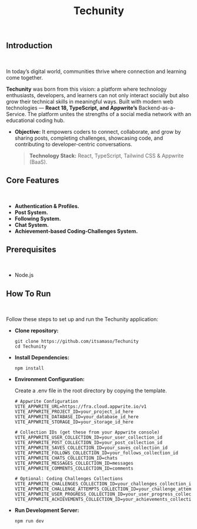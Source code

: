 <h1 align="center"> Techunity </h1>

<br>

<h2 align="left">Introduction</h2>


<br>

In today’s digital world, communities thrive where connection and learning come
together.

**Techunity** was born from this vision: a platform where technology
enthusiasts, developers, and learners can not only interact socially but also grow
their technical skills in meaningful ways. Built with modern web technologies — **React 18, TypeScript, and Appwrite’s**
Backend-as-a-Service. The platform unites the strengths of a social media network with an educational coding hub.

  - **Objective:** It empowers coders to connect, collaborate, and grow by sharing posts,
    completing challenges, showcasing code, and contributing to
    developer-centric conversations.

    > **Technology Stack:** React, TypeScript, Tailwind CSS & Appwrite (BaaS).


<h2 align="left">Core Features</h2>


<br>

- **Authentication & Profiles.**
- **Post System.**
- **Following System.**
- **Chat System.**
- **Achievement-based Coding-Challenges System.**




<h2 align="left">Prerequisites</h2>


<br>

- Node.js

<h2 align="left">How To Run</h2>


<br>

Follow these steps to set up and run the Techunity application:

- **Clone repository:**
  
  ```
  git clone https://github.com/itsamaso/Techunity
  cd Techunity

- **Install Dependencies:**

  ```
  npm install

- **Environment Configuration:**
  
  Create a .env file in the root directory by copying the template.
  
  ```
  # Appwrite Configuration
  VITE_APPWRITE_URL=https://fra.cloud.appwrite.io/v1
  VITE_APPWRITE_PROJECT_ID=your_project_id_here
  VITE_APPWRITE_DATABASE_ID=your_database_id_here
  VITE_APPWRITE_STORAGE_ID=your_storage_id_here
  
  # Collection IDs (get these from your Appwrite console)
  VITE_APPWRITE_USER_COLLECTION_ID=your_user_collection_id
  VITE_APPWRITE_POST_COLLECTION_ID=your_post_collection_id
  VITE_APPWRITE_SAVES_COLLECTION_ID=your_saves_collection_id
  VITE_APPWRITE_FOLLOWS_COLLECTION_ID=your_follows_collection_id
  VITE_APPWRITE_CHATS_COLLECTION_ID=chats
  VITE_APPWRITE_MESSAGES_COLLECTION_ID=messages
  VITE_APPWRITE_COMMENTS_COLLECTION_ID=comments
  
  # Optional: Coding Challenges Collections
  VITE_APPWRITE_CHALLENGES_COLLECTION_ID=your_challenges_collection_id
  VITE_APPWRITE_CHALLENGE_ATTEMPTS_COLLECTION_ID=your_challenge_attempts_collection_id
  VITE_APPWRITE_USER_PROGRESS_COLLECTION_ID=your_user_progress_collection_id
  VITE_APPWRITE_ACHIEVEMENTS_COLLECTION_ID=your_achievements_collection_id

- **Run Development Server:**

  ```
  npm run dev
